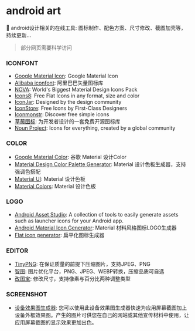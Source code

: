 
# android art
:lollipop: android设计相关的在线工具: 图标制作、配色方案、尺寸修改、截图加壳等，持续更新...

> 部分网页需要科学访问

### ICONFONT
- [Google Material Icon](https://design.google.com/icons/): Google Material Icon
- [Alibaba iconfont](http://www.iconfont.cn/plus): 阿里巴巴矢量图标库
- [NOVA](http://www.webalys.com/nova/): World's Biggest Material Design Icons Pack
- [Icons8](https://icons8.com/): Free Flat Icons in any format, size and color
- [IconJar](https://geticonjar.com/freebies/): Designed by the design community
- [IconStore](https://iconstore.co/): Free Icons by First-Class Designers
- [Iconmonstr](https://iconmonstr.com/): Discover free simple icons
- [草莓图标](http://chuangzaoshi.com/icon/): 为开发者设计的一套免费开源图标库
- [Noun Project](https://thenounproject.com/): Icons for everything, created by a global community

### COLOR
- [Google Material Color](https://material.google.com/style/color.html): 谷歌 Material 设计Color
- [Material Design Color Palette Generator](https://www.materialpalette.com/): Material 设计色板生成器，支持强调色搭配
- [Material UI](https://www.materialui.co/colors): Material 设计色板
- [Material Colors](http://materialcolors.com/): Material 设计色板

### LOGO
- [Android Asset Studio](https://romannurik.github.io/AndroidAssetStudio/index.html): A collection of tools to easily generate assets such as launcher icons for your Android app.
- [Android Material Icon Generator](http://jaqen.me/mdpub/): Material 材料风格图标LOGO生成器
- [Flat icon generator](https://flat-icon.surge.sh/): 扁平化图标生成器

### EDITOR
- [TinyPNG](https://tinypng.com/): 在保证质量的前提下压缩图片，支持JPEG、PNG
- [智图](http://zhitu.isux.us/): 图片优化平台，PNG、JPEG、WEBP转换，压缩品质可自选
- [改图宝](http://www.gaitubao.com/): 修改尺寸，支持像素与百分比两种调整类型

### SCREENSHOT
- [设备效果图生成器](https://developer.android.com/distribute/marketing-tools/device-art-generator): 您可以使用此设备效果图生成器快速为应用屏幕截图加上设备外框效果图。产生的图片可供您在自己的网站或其他宣传材料中使用，让应用屏幕截图的显示效果更加出色。 
